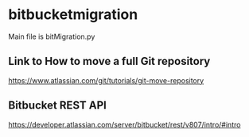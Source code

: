 # bitbucketmigration
Main file is bitMigration.py

## Link to How to move a full Git repository
https://www.atlassian.com/git/tutorials/git-move-repository

## Bitbucket REST API
https://developer.atlassian.com/server/bitbucket/rest/v807/intro/#intro
